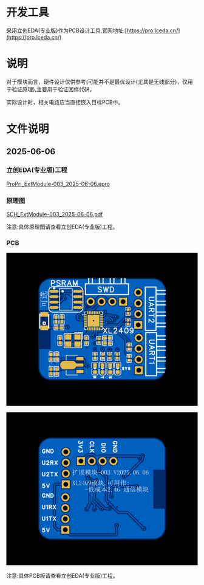 # 开发工具

采用立创EDA(专业版)作为PCB设计工具,官网地址:[https://pro.lceda.cn/](https://pro.lceda.cn/)

# 说明

对于模块而言，硬件设计仅供参考(可能并不是最优设计(尤其是无线部分)，仅用于验证原理),主要用于验证固件代码。

实际设计时，相关电路应当直接嵌入目标PCB中。

# 文件说明

## 2025-06-06

### 立创EDA(专业版)工程

[ProPrj_ExtModule-003_2025-06-06.epro](ProPrj_ExtModule-003_2025-06-06.epro)

### 原理图

[SCH_ExtModule-003_2025-06-06.pdf](SCH_ExtModule-003_2025-06-06.pdf)

注意:具体原理图请查看立创EDA(专业版)工程。

### PCB

![ExtModule-003_2025-06-06.png](ExtModule-003_2025-06-06.png)

![ExtModule-003_2025-06-06_Bottom.png](ExtModule-003_2025-06-06_Bottom.png)

注意:具体PCB板请查看立创EDA(专业版)工程。